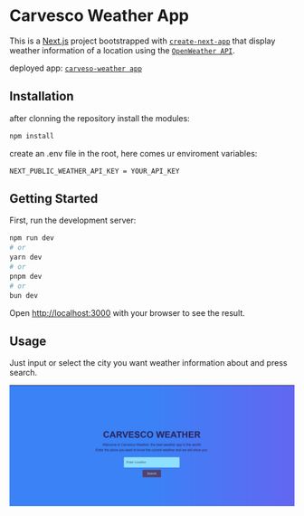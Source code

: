 # Carvesco Weather App

This is a [Next.js](https://nextjs.org) project bootstrapped with [`create-next-app`](https://nextjs.org/docs/app/api-reference/cli/create-next-app) that display weather information of a location using the [`OpenWeather API`](https://openweathermap.org/api).

deployed app:
[`carveso-weather app`](https://carvesco-weather.vercel.app/)

## Installation

after clonning the repository install the modules:

```bash
npm install
```

create an .env file in the root, here comes ur enviroment variables:

```
NEXT_PUBLIC_WEATHER_API_KEY = YOUR_API_KEY
```

## Getting Started

First, run the development server:

```bash
npm run dev
# or
yarn dev
# or
pnpm dev
# or
bun dev
```

Open [http://localhost:3000](http://localhost:3000) with your browser to see the result.

## Usage

Just input or select the city you want weather information about and press search.

![Weather App Screenshot](assets/images/mainScreen.png)
